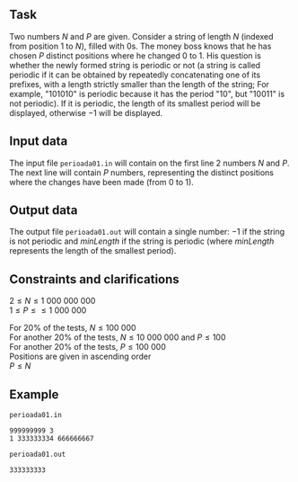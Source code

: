 ## Task

Two numbers $N$ and $P$ are given. Consider a string of length $N$ (indexed from position $1$ to $N$), filled with $0$s. The money boss knows that he has chosen $P$ distinct positions where he changed $0$ to $1$. His question is whether the newly formed string is periodic or not (a string is called periodic if it can be obtained by repeatedly concatenating one of its prefixes, with a length strictly smaller than the length of the string; For example, "101010" is periodic because it has the period "10", but "10011" is not periodic). If it is periodic, the length of its smallest period will be displayed, otherwise $-1$ will be displayed.

## Input data

The input file `perioada01.in` will contain on the first line 2 numbers $N$ and $P$. The next line will contain $P$ numbers, representing the distinct positions where the changes have been made (from $0$ to $1$).

## Output data

The output file `perioada01.out` will contain a single number: $-1$ if the string is not periodic and $minLength$ if the string is periodic (where $minLength$ represents the length of the smallest period).

## Constraints and clarifications

$2 \leq N \leq 1\ 000\ 000\ 000$  
$1 \leq P \leq \leq 1\ 000\ 000$  

For 20% of the tests, $N \leq 100\ 000$  
For another 20% of the tests, $N \leq 10\ 000\ 000$ and $P \leq 100$  
For another 20% of the tests, $P \leq 100\ 000$  
Positions are given in ascending order  
$P \leq N$

## Example

`perioada01.in`  
```
999999999 3  
1 333333334 666666667
```

`perioada01.out`  
```
333333333
```